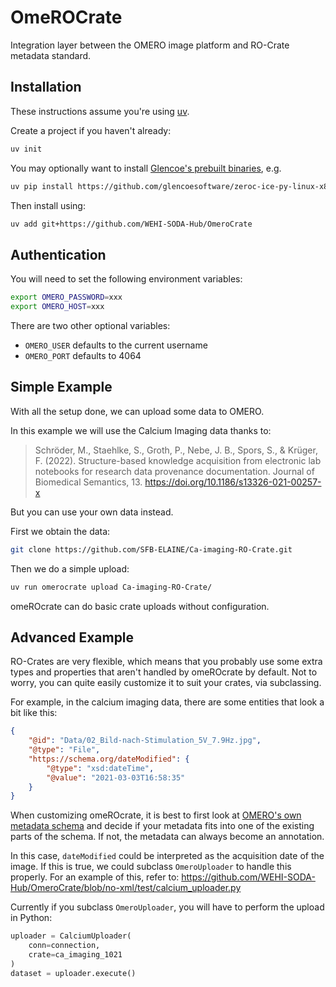 # OmeROCrate

Integration layer between the OMERO image platform and RO-Crate metadata standard.

## Installation

These instructions assume you're using [uv](https://docs.astral.sh/uv/).

Create a project if you haven't already:

```bash
uv init
```

You may optionally want to install [Glencoe's prebuilt binaries](https://github.com/glencoesoftware/zeroc-ice-py-linux-x86_64/releases), e.g.
```bash
uv pip install https://github.com/glencoesoftware/zeroc-ice-py-linux-x86_64/releases/download/20240202/zeroc_ice-3.6.5-cp39-cp39-manylinux_2_28_x86_64.whl
```

Then install using:
```bash
uv add git+https://github.com/WEHI-SODA-Hub/OmeroCrate
```

## Authentication

You will need to set the following environment variables:

```bash
export OMERO_PASSWORD=xxx
export OMERO_HOST=xxx
```

There are two other optional variables:

- `OMERO_USER` defaults to the current username
- `OMERO_PORT` defaults to 4064

## Simple Example

With all the setup done, we can upload some data to OMERO.

In this example we will use the Calcium Imaging data thanks to:

> Schröder, M., Staehlke, S., Groth, P., Nebe, J. B., Spors, S., & Krüger, F. (2022). Structure-based knowledge acquisition from electronic lab notebooks for research data provenance documentation. Journal of Biomedical Semantics, 13. https://doi.org/10.1186/s13326-021-00257-x

But you can use your own data instead.

First we obtain the data:

```bash
git clone https://github.com/SFB-ELAINE/Ca-imaging-RO-Crate.git
```

Then we do a simple upload:

```bash
uv run omerocrate upload Ca-imaging-RO-Crate/
```

omeROcrate can do basic crate uploads without configuration.

## Advanced Example

RO-Crates are very flexible, which means that you probably use some extra types and properties that aren't handled by omeROcrate by default.
Not to worry, you can quite easily customize it to suit your crates, via subclassing.

For example, in the calcium imaging data, there are some entities that look a bit like this:
```json
{
    "@id": "Data/02_Bild-nach-Stimulation_5V_7.9Hz.jpg",
    "@type": "File",
    "https://schema.org/dateModified": {
        "@type": "xsd:dateTime",
        "@value": "2021-03-03T16:58:35"
    }
}
```

When customizing omeROcrate, it is best to first look at [OMERO's own metadata schema](https://www.openmicroscopy.org/Schemas/Documentation/Generated/OME-2016-06/ome.html) and decide if your metadata fits into one of the existing parts of the schema.
If not, the metadata can always become an annotation.

In this case, `dateModified` could be interpreted as the acquisition date of the image.
If this is true, we could subclass `OmeroUploader` to handle this properly.
For an example of this, refer to: <https://github.com/WEHI-SODA-Hub/OmeroCrate/blob/no-xml/test/calcium_uploader.py>

Currently if you subclass `OmeroUploader`, you will have to perform the upload in Python:

```python
uploader = CalciumUploader(
    conn=connection,
    crate=ca_imaging_1021
)
dataset = uploader.execute()
```
